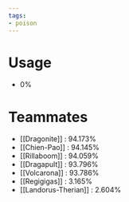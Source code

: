 ```yaml
---
tags:
- poison
---
```

# Usage
- 0%
# Teammates
- [[Dragonite]] : 94.173%
- [[Chien-Pao]] : 94.145%
- [[Rillaboom]] : 94.059%
- [[Dragapult]] : 93.796%
- [[Volcarona]] : 93.786%
- [[Regigigas]] : 3.165%
- [[Landorus-Therian]] : 2.604%